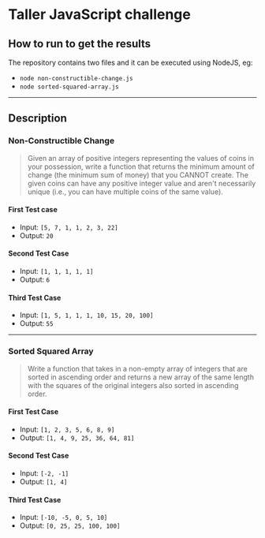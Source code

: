 # Taller JavaScript challenge

## How to run to get the results
The repository contains two files and it can be executed using NodeJS, eg:

- `node non-constructible-change.js`
- `node sorted-squared-array.js`

---

## Description

### Non-Constructible Change

> Given an array of positive integers representing the values of coins in your possession, write a function that returns the minimum amount of change (the  minimum sum of money) that you  CANNOT create. The given coins can have
any positive integer value and aren't necessarily unique (i.e., you can have multiple coins of the same value).

#### First Test case

- Input: `[5, 7, 1, 1, 2, 3, 22]`
- Output: `20`


#### Second Test Case

- Input: `[1, 1, 1, 1, 1]`
- Output: `6`

#### Third Test Case

- Input: `[1, 5, 1, 1, 1, 10, 15, 20, 100]`
- Output: `55`

---

### Sorted Squared Array
> Write a function that takes in a non-empty array of integers that are sorted  in ascending order and returns a new array of the same length with the squares  of the original integers also sorted in ascending order.

#### First Test Case

- Input: `[1, 2, 3, 5, 6, 8, 9]`
- Output: `[1, 4, 9, 25, 36, 64, 81]`


#### Second Test Case

- Input: `[-2, -1]`
- Output: `[1, 4]`


#### Third Test Case

- Input: `[-10, -5, 0, 5, 10]`
- Output: `[0, 25, 25, 100, 100]`
